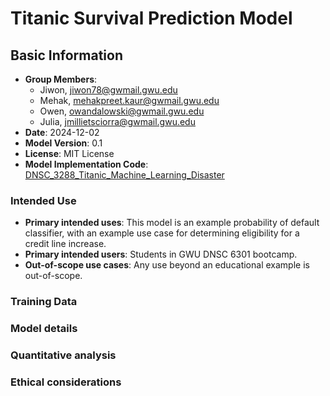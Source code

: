 # Titanic Survival Prediction Model

## Basic Information
- **Group Members**: 
  - Jiwon, jiwon78@gwmail.gwu.edu
  - Mehak, mehakpreet.kaur@gwmail.gwu.edu
  - Owen, owandalowski@gwmail.gwu.edu
  - Julia, jmillietsciorra@gwmail.gwu.edu
- **Date**: 2024-12-02
- **Model Version**: 0.1
- **License**: MIT License
- **Model Implementation Code**: [DNSC_3288_Titanic_Machine_Learning_Disaster](https://github.com/jiwonyun780/titanic-machine-learning-disaster/blob/main/Titanic_Project.ipynb)



### Intended Use
- **Primary intended uses**: This model is an example probability of default classifier, with an example use case for determining eligibility for a credit line increase.
- **Primary intended users**: Students in GWU DNSC 6301 bootcamp.
- **Out-of-scope use cases**: Any use beyond an educational example is out-of-scope.

### Training Data
### Model details
### Quantitative analysis
### Ethical considerations

